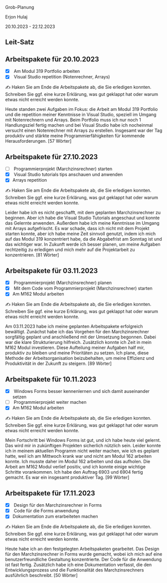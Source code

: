 Grob-Planung

Erjon Hulaj

20.10.2023 - 22.12.2023

## Leit-Satz



## Arbeitspakete für 20.10.2023

- [x]  Am Modul 319 Portfolio arbeiten
- [x]  Visual Studio repetition (Notenrechner, Arrays)

✍️ Haken Sie am Ende die Arbeitspakete ab, die Sie erledigen konnten. Schreiben Sie ggf. eine kurze Erklärung, was gut geklappt hat oder warum etwas nicht erreicht werden konnte.

Heute standen zwei Aufgaben im Fokus: die Arbeit am Modul 319 Portfolio und die repetition meiner Kenntnisse in Visual Studio, speziell im Umgang mit Notenrechnern und Arrays. Beim Portfolio muss ich nur noch 1 Handlungsziel fertig machen und bei Visual Studio habe ich
nocheinmal versucht einen Notenrechner mit Arrays zu erstellen. Insgesamt war der Tag produktiv und stärkte meine Programmierfähigkeiten für kommende Herausforderungen. [57 Wörter] 

## Arbeitspakete für 27.10.2023

- [ ]  Programmierprojekt (Marchzinsrechner) starten
- [x]  Visual Studio tutorials tips anschauen und anwenden
- [x]  Arrays repetition

✍️ Haken Sie am Ende die Arbeitspakete ab, die Sie erledigen konnten. Schreiben Sie ggf. eine kurze Erklärung, was gut geklappt hat oder warum etwas nicht erreicht werden konnte.

Leider habe ich es nicht geschafft, mit dem geplanten Marchzinsrechner zu beginnen. Aber ich habe die Visual Studio Tutorials angeschaut und konnte das Gelernte anwenden. Außerdem habe ich meine Kenntnisse im Umgang mit Arrays aufgefrischt. Es war schade, dass ich 
nicht mit dem Projekt starten konnte, aber ich habe meine Zeit sinnvoll genutzt, indem ich mich auf das Modul 319 konzentriert habe, da die Abgabefrist am Sonntag ist und das wichtiger war. In Zukunft werde ich besser planen, um meine Aufgaben rechtzeitig zu erledigen 
und mich mehr auf die Projektarbeit zu konzentrieren. [81 Wörter]

## Arbeitspakete für 03.11.2023

- [x]  Programmierprojekt (Marchzinsrechner) planen
- [x]  Mit dem Code vom Programmierprojekt (Marchzinsrechner) starten
- [x]  Am M162 Modul arbeiten

✍️ Haken Sie am Ende die Arbeitspakete ab, die Sie erledigen konnten. Schreiben Sie ggf. eine kurze Erklärung, was gut geklappt hat oder warum etwas nicht erreicht werden konnte.

Am 03.11.2023 habe ich meine geplanten Arbeitspakete erfolgreich bewältigt. Zunächst habe ich das Vorgehen für den Marchzinsrechner sorgfältig geplant und anschließend mit der Umsetzung begonnen. Dabei war die klare Strukturierung hilfreich. Zusätzlich konnte ich Zeit in mein M162 Modul investieren. Diese Aufteilung meiner Aufgaben half mir, produktiv zu bleiben und meine Prioritäten zu setzen. Ich plane, diese Methode der Arbeitsorganisation beizubehalten, um meine Effizienz und Produktivität in der Zukunft zu steigern. [89 Wörter]

## Arbeitspakete für 10.11.2023

- [x]  Windows Forms besser kennenlernen und sich damit auseinander setzen
- [ ]  Programmierprojekt weiter machen
- [x]  Am M162 Modul arbeiten

✍️ Haken Sie am Ende die Arbeitspakete ab, die Sie erledigen konnten. Schreiben Sie ggf. eine kurze Erklärung, was gut geklappt hat oder warum etwas nicht erreicht werden konnte.

Mein Fortschritt bei Windows Forms ist gut, und ich habe heute viel gelernt. Das wird mir in zukünftigen Projekten sicherlich nützlich sein. Leider konnte ich in meinem aktuellen Programm nicht weiter machen, wie ich es geplant hatte, weil ich am Mittwoch krank war und nicht am Modul 162 arbeiten konnte. Ich musste daher im Modul 162 arbeiten und das aufholen. Die Arbeit am M162 Modul verlief positiv, und ich konnte einige wichtige Schritte vorankommen. Ich habe den Auftrag 6903 und 6904 fertig gemacht. Es war ein insgesamt produktiver Tag. [99 Wörter]

## Arbeitspakete für 17.11.2023

- [x]  Design für den Marchzinsrechner in Forms
- [x]  Code für die Forms anwendung
- [x]  Dokumentation zum erarbeiteten machen

✍️ Haken Sie am Ende die Arbeitspakete ab, die Sie erledigen konnten. Schreiben Sie ggf. eine kurze Erklärung, was gut geklappt hat oder warum etwas nicht erreicht werden konnte.

Heute habe ich an den festgelegten Arbeitspaketen gearbeitet. Das Design für den Marchzinsrechner in Forms wurde gemacht, wobei ich mich auf eine benutzerfreundliche Gestaltung konzentrierte. Der Code für die Anwendung ist fast fertig. Zusätzlich habe ich eine Dokumentation verfasst, die den Entwicklungsprozess und die Funktionalität des Marchzinsrechners ausführlich beschreibt. [50 Wörter]

